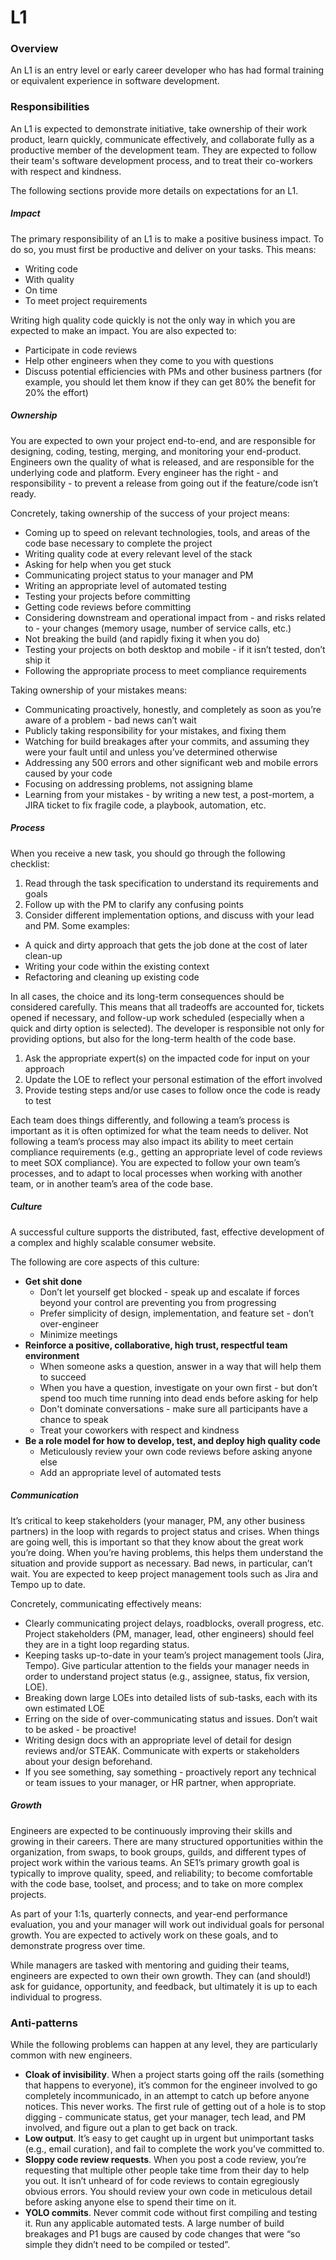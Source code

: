 # L1

### Overview

An L1 is an entry level or early career developer who has had formal training or equivalent experience in software development.

### Responsibilities

An L1 is expected to demonstrate initiative, take ownership of their work product, learn quickly, communicate effectively, and collaborate fully as a productive member of the development team. They are expected to follow their team's software development process, and to treat their co-workers with respect and kindness.

The following sections provide more details on expectations for an L1.

##### Impact

The primary responsibility of an L1 is to make a positive business impact. To do so, you must first be productive and deliver on your tasks. This means:

* Writing code
* With quality
* On time
* To meet project requirements

Writing high quality code quickly is not the only way in which you are expected to make an impact. You are also expected to:

* Participate in code reviews
* Help other engineers when they come to you with questions
* Discuss potential efficiencies with PMs and other business partners (for example, you should let them know if they can get 80% the benefit for 20% the effort)

##### Ownership

You are expected to own your project end-to-end, and are responsible for designing, coding, testing, merging, and monitoring your end-product. Engineers own the quality of what is released, and are responsible for the underlying code and platform. Every engineer has the right - and responsibility - to prevent a release from going out if the feature/code isn’t ready.

Concretely, taking ownership of the success of your project means:

* Coming up to speed on relevant technologies, tools, and areas of the code base necessary to complete the project
* Writing quality code at every relevant level of the stack
* Asking for help when you get stuck
* Communicating project status to your manager and PM
* Writing an appropriate level of automated testing
* Testing your projects before committing
* Getting code reviews before committing
* Considering downstream and operational impact from - and risks related to - your changes (memory usage, number of service calls, etc.)
* Not breaking the build (and rapidly fixing it when you do)
* Testing your projects on both desktop and mobile - if it isn’t tested, don’t ship it
* Following the appropriate process to meet compliance requirements

Taking ownership of your mistakes means:

* Communicating proactively, honestly, and completely as soon as you’re aware of a problem - bad news can’t wait
* Publicly taking responsibility for your mistakes, and fixing them
* Watching for build breakages after your commits, and assuming they were your fault until and unless you’ve determined otherwise
* Addressing any 500 errors and other significant web and mobile errors caused by your code
* Focusing on addressing problems, not assigning blame
* Learning from your mistakes - by writing a new test, a post-mortem, a JIRA ticket to fix fragile code, a playbook, automation, etc.

##### Process

When you receive a new task, you should go through the following checklist:

1. Read through the task specification to understand its requirements and goals
1. Follow up with the PM to clarify any confusing points
1. Consider different implementation options, and discuss with your lead and PM. Some examples:
  * A quick and dirty approach that gets the job done at the cost of later clean-up
  * Writing your code within the existing context
  * Refactoring and cleaning up existing code

  In all cases, the choice and its long-term consequences should be considered carefully. This means that all tradeoffs are accounted for, tickets opened if necessary, and follow-up work scheduled (especially when a quick and dirty option is selected). The developer is responsible not only for providing options, but also for the long-term health of the code base.
1. Ask the appropriate expert(s) on the impacted code for input on your approach
1. Update the LOE to reflect your personal estimation of the effort involved
1. Provide testing steps and/or use cases to follow once the code is ready to test

Each team does things differently, and following a team’s process is important as it is often optimized for what the team needs to deliver. Not following a team’s process may also impact its ability to meet certain compliance requirements (e.g., getting an appropriate level of code reviews to meet SOX compliance). You are expected to follow your own team’s processes, and to adapt to local processes when working with another team, or in another team’s area of the code base.

##### Culture

A successful culture supports the distributed, fast, effective development of a complex and highly scalable consumer website.

The following are core aspects of this culture:

* **Get shit done**
  * Don’t let yourself get blocked - speak up and escalate if forces beyond your control are preventing you from progressing
  * Prefer simplicity of design, implementation, and feature set - don’t over-engineer
  * Minimize meetings
* **Reinforce a positive, collaborative, high trust, respectful team environment**
  * When someone asks a question, answer in a way that will help them to succeed
  * When you have a question, investigate on your own first - but don’t spend too much time running into dead ends before asking for help
  * Don't dominate conversations - make sure all participants have a chance to speak
  * Treat your coworkers with respect and kindness
* **Be a role model for how to develop, test, and deploy high quality code**
  * Meticulously review your own code reviews before asking anyone else
  * Add an appropriate level of automated tests

##### Communication

It’s critical to keep stakeholders (your manager, PM, any other business partners) in the loop with regards to project status and crises. When things are going well, this is important so that they know about the great work you’re doing. When you’re having problems, this helps them understand the situation and provide support as necessary. Bad news, in particular, can’t wait. You are expected to keep project management tools such as Jira and Tempo up to date.

Concretely, communicating effectively means:

* Clearly communicating project delays, roadblocks, overall progress, etc. Project stakeholders (PM, manager, lead, other engineers) should feel they are in a tight loop regarding status.
* Keeping tasks up-to-date in your team’s project management tools (Jira, Tempo). Give particular attention to the fields your manager needs in order to understand project status (e.g., assignee, status, fix version, LOE).
* Breaking down large LOEs into detailed lists of sub-tasks, each with its own estimated LOE
* Erring on the side of over-communicating status and issues. Don’t wait to be asked - be proactive!
* Writing design docs with an appropriate level of detail for design reviews and/or STEAK. Communicate with experts or stakeholders about your design beforehand.
* If you see something, say something - proactively report any technical or team issues to your manager, or HR partner, when appropriate.

##### Growth

Engineers are expected to be continuously improving their skills and growing in their careers. There are many structured opportunities within the organization, from swaps, to book groups, guilds, and different types of project work within the various teams. An SE1’s primary growth goal is typically to improve quality, speed, and reliability; to become comfortable with the code base, toolset, and process; and to take on more complex projects.

As part of your 1:1s, quarterly connects, and year-end performance evaluation, you and your manager will work out individual goals for personal growth. You are expected to actively work on these goals, and to demonstrate progress over time.

While managers are tasked with mentoring and guiding their teams, engineers are expected to own their own growth. They can (and should!) ask for guidance, opportunity, and feedback, but ultimately it is up to each individual to progress.

### Anti-patterns

While the following problems can happen at any level, they are particularly common with new engineers.

* **Cloak of invisibility**. When a project starts going off the rails (something that happens to everyone), it’s common for the engineer involved to go completely incommunicado, in an attempt to catch up before anyone notices. This never works. The first rule of getting out of a hole is to stop digging - communicate status, get your manager, tech lead, and PM involved, and figure out a plan to get back on track.
* **Low output**. It’s easy to get caught up in urgent but unimportant tasks (e.g., email curation), and fail to complete the work you’ve committed to.
* **Sloppy code review requests**. When you post a code review, you’re requesting that multiple other people take time from their day to help you out. It isn’t unheard of for code reviews to contain egregiously obvious errors. You should review your own code in meticulous detail before asking anyone else to spend their time on it.
* **YOLO commits**. Never commit code without first compiling and testing it. Run any applicable automated tests. A large number of build breakages and P1 bugs are caused by code changes that were “so simple they didn’t need to be compiled or tested”.

